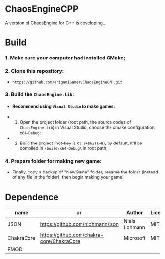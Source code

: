# ChaosEngineCPP
 A version of ChaosEngine for C++ is developing...

# Build

### 1. Make sure your computer had installed CMake;

### 2. Clone this repository:
- `https://github.com/OrigamiGamer/ChaosEngineCPP.git`

### 3. Build the `ChaosEngine.lib`:

- #### Recommend using `Visual Studio` to make games:
- 1. Open the project folder (root path, the source codes of `ChaosEngine.lib`) in Visual Studio,
      choose the cmake configuration `x64-Debug`;
- 2. Build the project (hot-key is `Ctrl+Shift+B`), by default, it'll be compiled in `\build\x64-Debug\` in root path;

<!--
- #### If you want to use `Visual Studio Code` to make games:
- 1. Press `Ctrl+Shift+P` to open Command Palette, and execute `CMake: Install`;
- 2. Then execute `CMake: Build`.
-->

### 4. Prepare folder for making new game:
- Finally, copy a backup of "NewGame" folder, rename the folder (instead of any file in the folder), then begin making your game!



# Dependence
| name					| url											| Author			| License				|
|-----------------------|-----------------------------------------------|-------------------|-----------------------|
| JSON					| https://github.com/nlohmann/json				| Niels Lohmann		| MIT					|
| ChakraCore			| https://github.com/chakra-core/ChakraCore		| Microsoft			| MIT					|
| FMOD					|												| 					|						|

